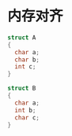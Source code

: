 # 内存对齐

```cpp
struct A
{
  char a;
  char b;
  int c;
}

struct B
{
  char a;
  int b;
  char c;
}
```

